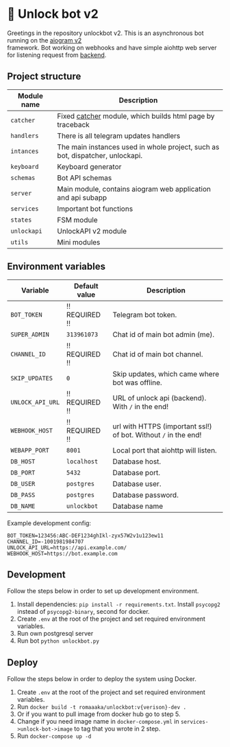 
# 🤖 Unlock bot v2  
  
Greetings in the repository unlockbot v2. This is an asynchronous bot running on the [aiogram v2](https://github.com/aiogram/aiogram)  
framework. Bot working on webhooks and have simple aiohttp web server for listening request from [backend](https://github.com/unlock-project/backend).  
  
  
## Project structure  
  
  
  
| Module name | Description |  
|-------------|-----------------------------------------------------------------------------------------------|  
| `catcher` | Fixed [catcher](https://github.com/Eugeny/catcher) module, which builds html page by traceback |  
| `handlers` | There is all telegram updates handlers |  
| `intances` | The main instances used in whole project, such as bot, dispatcher, unlockapi. |  
| `keyboard` | Keyboard generator |  
| `schemas` | Bot API schemas |  
| `server` | Main module, contains aiogram web application and api subapp |  
| `services` | Important bot functions |
| `states` | FSM module |
| `unlockapi` | UnlockAPI v2 module |
| `utils` | Mini modules |

## Environment variables  
  
| Variable | Default value | Description |  
|-------------------------------|----------------|-------------------------------------------------------------------------------------------------------------------------------------------------------|  
| `BOT_TOKEN` | !! REQUIRED !! | Telegram bot token. |  
| `SUPER_ADMIN` | `313961073` | Chat id of main bot admin (me). |  
| `CHANNEL_ID` | !! REQUIRED !! | Chat id of main bot channel. |  
| `SKIP_UPDATES` | `0` | Skip updates, which came where bot was offline. |  
| `UNLOCK_API_URL` | !! REQUIRED !! | URL of unlock api (backend). With `/` in the end! |  
| `WEBHOOK_HOST` | !! REQUIRED !! | url with HTTPS (important ssl!) of bot. Without `/` in the end! |  
| `WEBAPP_PORT` | `8001` | Local port that aiohttp will listen. |  
| `DB_HOST` | `localhost` | Database host. |
| `DB_PORT` | `5432` | Database port. |  
| `DB_USER` | `postgres` | Database user. | 
| `DB_PASS` | `postgres` | Database password. |  
| `DB_NAME` | `unlockbot` | Database name | 
Example development config:  
  
```  
BOT_TOKEN=123456:ABC-DEF1234ghIkl-zyx57W2v1u123ew11
CHANNEL_ID=-1001981984707
UNLOCK_API_URL=https://api.example.com/
WEBHOOK_HOST=https://bot.example.com 
```  
  
## Development  
  
Follow the steps below in order to set up development environment.  
  
1. Install dependencies: `pip install -r requirements.txt`.  Install `psycopg2` instead of `psycopg2-binary`, second for docker.
2. Create `.env` at the root of the project and set required environment variables.  
3. Run own postgresql server
4. Run bot `python unlockbot.py`
  
## Deploy  
  
Follow the steps below in order to deploy the system using Docker.
1. Create `.env` at the root of the project and set required environment variables.
2. Run `docker build -t romaaaka/unlockbot:v{verison}-dev .`
3. Or if you want to pull image from docker hub go to step 5.
4. Change if you need image name in `docker-compose.yml` in `services->unlock-bot->image` to tag that you wrote in 2 step.
5. Run `docker-compose up -d`